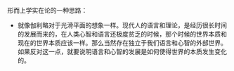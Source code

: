 形而上学实在论的一种思路：
- 就像伽利略对于光滑平面的想象一样。现代人的语言和理论，是经历很长时间的发展而来的，在人类心智和语言还极度贫乏的时候，那个时候的世界本质和现在的世界本质应该一样。那么当然存在独立于我们语言和心智的外部世界。如果反对这一点，就要说明语言和心智的发展是如何使得世界的本质发生变化的。